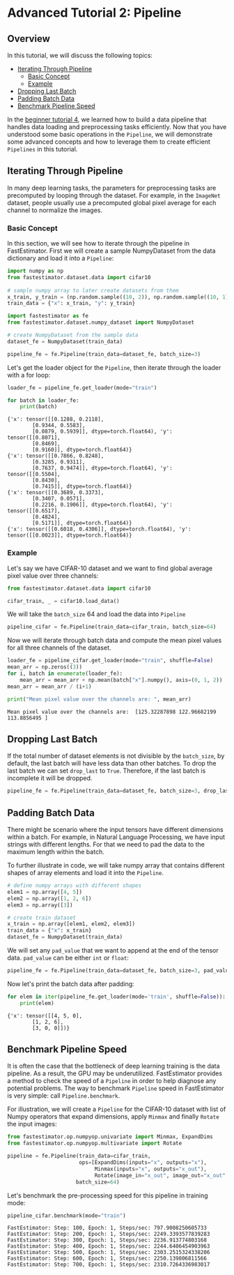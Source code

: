 
# Advanced Tutorial 2: Pipeline

## Overview

In this tutorial, we will discuss the following topics:

* [Iterating Through Pipeline](./tutorials/master/advanced/t02_pipeline#ta02itp)
    * [Basic Concept](./tutorials/master/advanced/t02_pipeline#ta02bc)
    * [Example](./tutorials/master/advanced/t02_pipeline#ta02example)
* [Dropping Last Batch](./tutorials/master/advanced/t02_pipeline#ta02dlb)
* [Padding Batch Data](./tutorials/master/advanced/t02_pipeline#ta02pbd)
* [Benchmark Pipeline Speed](./tutorials/master/advanced/t02_pipeline#ta02bps)

In the [beginner tutorial 4](./tutorials/master/beginner/t04_pipeline), we learned how to build a data pipeline that handles data loading and preprocessing tasks efficiently. Now that you have understood some basic operations in the `Pipeline`, we will demonstrate some advanced concepts and how to leverage them to create efficient `Pipelines` in this tutorial.

<a id='ta02itp'></a>

## Iterating Through Pipeline

In many deep learning tasks, the parameters for preprocessing tasks are precomputed by looping through the dataset. For example, in the `ImageNet` dataset, people usually use a precomputed global pixel average for each channel to normalize the images. 

<a id='ta02bc'></a>

### Basic Concept

In this section, we will see how to iterate through the pipeline in FastEstimator. First we will create a sample NumpyDataset from the data dictionary and load it into a `Pipeline`:


```python
import numpy as np
from fastestimator.dataset.data import cifar10
    
# sample numpy array to later create datasets from them
x_train, y_train = (np.random.sample((10, 2)), np.random.sample((10, 1)))
train_data = {"x": x_train, "y": y_train}
```


```python
import fastestimator as fe
from fastestimator.dataset.numpy_dataset import NumpyDataset

# create NumpyDataset from the sample data
dataset_fe = NumpyDataset(train_data)

pipeline_fe = fe.Pipeline(train_data=dataset_fe, batch_size=3)
```

Let's get the loader object for the `Pipeline`, then iterate through the loader with a for loop:


```python
loader_fe = pipeline_fe.get_loader(mode="train")

for batch in loader_fe:
    print(batch)
```

    {'x': tensor([[0.1288, 0.2118],
            [0.9344, 0.5583],
            [0.0879, 0.5939]], dtype=torch.float64), 'y': tensor([[0.8071],
            [0.8469],
            [0.9160]], dtype=torch.float64)}
    {'x': tensor([[0.7866, 0.8248],
            [0.3285, 0.9311],
            [0.7637, 0.9474]], dtype=torch.float64), 'y': tensor([[0.5504],
            [0.8430],
            [0.7415]], dtype=torch.float64)}
    {'x': tensor([[0.3689, 0.3373],
            [0.3407, 0.0571],
            [0.2216, 0.1906]], dtype=torch.float64), 'y': tensor([[0.6517],
            [0.4824],
            [0.5171]], dtype=torch.float64)}
    {'x': tensor([[0.6018, 0.4306]], dtype=torch.float64), 'y': tensor([[0.0023]], dtype=torch.float64)}


<a id='ta02example'></a>

### Example

Let's say we have CIFAR-10 dataset and we want to find global average pixel value over three channels:


```python
from fastestimator.dataset.data import cifar10

cifar_train, _ = cifar10.load_data()
```

We will take the `batch_size` 64 and load the data into `Pipeline`


```python
pipeline_cifar = fe.Pipeline(train_data=cifar_train, batch_size=64)
```

Now we will iterate through batch data and compute the mean pixel values for all three channels of the dataset. 


```python
loader_fe = pipeline_cifar.get_loader(mode="train", shuffle=False)
mean_arr = np.zeros((3))
for i, batch in enumerate(loader_fe):
    mean_arr = mean_arr + np.mean(batch["x"].numpy(), axis=(0, 1, 2))
mean_arr = mean_arr / (i+1)
```


```python
print("Mean pixel value over the channels are: ", mean_arr)
```

    Mean pixel value over the channels are:  [125.32287898 122.96682199 113.8856495 ]


<a id='ta02dlb'></a>

## Dropping Last Batch

If the total number of dataset elements is not divisible by the `batch_size`, by default, the last batch will have less data than other batches.  To drop the last batch we can set `drop_last` to `True`. Therefore, if the last batch is incomplete it will be dropped.


```python
pipeline_fe = fe.Pipeline(train_data=dataset_fe, batch_size=3, drop_last=True)
```

<a id='ta02pbd'></a>

## Padding Batch Data

There might be scenario where the input tensors have different dimensions within a batch. For example, in Natural Language Processing, we have input strings with different lengths. For that we need to pad the data to the maximum length within the batch.


To further illustrate in code, we will take numpy array that contains different shapes of array elements and load it into the `Pipeline`.


```python
# define numpy arrays with different shapes
elem1 = np.array([4, 5])
elem2 = np.array([1, 2, 6])
elem3 = np.array([3])

# create train dataset
x_train = np.array([elem1, elem2, elem3])
train_data = {"x": x_train}
dataset_fe = NumpyDataset(train_data)
```

We will set any `pad_value` that we want to append at the end of the tensor data. `pad_value` can be either `int` or `float`:


```python
pipeline_fe = fe.Pipeline(train_data=dataset_fe, batch_size=3, pad_value=0)
```

Now let's print the batch data after padding:


```python
for elem in iter(pipeline_fe.get_loader(mode='train', shuffle=False)):
    print(elem)
```

    {'x': tensor([[4, 5, 0],
            [1, 2, 6],
            [3, 0, 0]])}


<a id='ta02bps'></a>

## Benchmark Pipeline Speed

It is often the case that the bottleneck of deep learning training is the data pipeline. As a result, the GPU may be underutilized. FastEstimator provides a method to check the speed of a `Pipeline` in order to help diagnose any potential problems. The way to benchmark `Pipeline` speed in FastEstimator is very simple: call `Pipeline.benchmark`.

For illustration, we will create a `Pipeline` for the CIFAR-10 dataset with list of Numpy operators that expand dimensions, apply `Minmax` and finally `Rotate` the input images: 


```python
from fastestimator.op.numpyop.univariate import Minmax, ExpandDims
from fastestimator.op.numpyop.multivariate import Rotate

pipeline = fe.Pipeline(train_data=cifar_train,
                       ops=[ExpandDims(inputs="x", outputs="x"),
                            Minmax(inputs="x", outputs="x_out"),
                            Rotate(image_in="x_out", image_out="x_out", limit=180)],
                      batch_size=64)
```

Let's benchmark the pre-processing speed for this pipeline in training mode:


```python
pipeline_cifar.benchmark(mode="train")
```

    FastEstimator: Step: 100, Epoch: 1, Steps/sec: 797.9008250605733
    FastEstimator: Step: 200, Epoch: 1, Steps/sec: 2249.3393577839283
    FastEstimator: Step: 300, Epoch: 1, Steps/sec: 2236.913774803168
    FastEstimator: Step: 400, Epoch: 1, Steps/sec: 2244.6406454903963
    FastEstimator: Step: 500, Epoch: 1, Steps/sec: 2303.2515324338206
    FastEstimator: Step: 600, Epoch: 1, Steps/sec: 2250.139806811566
    FastEstimator: Step: 700, Epoch: 1, Steps/sec: 2310.7264336983017

